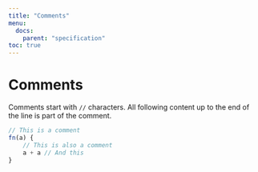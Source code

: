 ```yaml
---
title: "Comments"
menu:
  docs:
    parent: "specification"
toc: true
---
```

# Comments

Comments start with `//` characters.
All following content up to the end of the line is part of the comment.

```js
// This is a comment
fn(a) {
    // This is also a comment
    a + a // And this
}
```